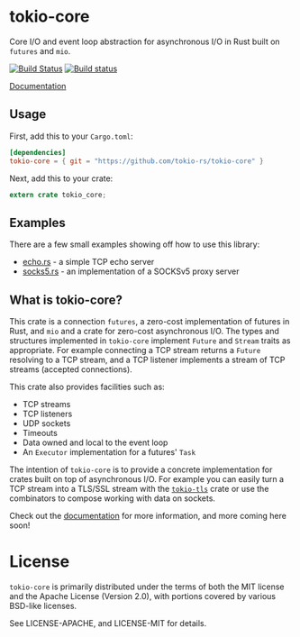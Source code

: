 # tokio-core

Core I/O and event loop abstraction for asynchronous I/O in Rust built on
`futures` and `mio`.

[![Build Status](https://travis-ci.org/tokio-rs/tokio-core.svg?branch=master)](https://travis-ci.org/tokio-rs/tokio-core)
[![Build status](https://ci.appveyor.com/api/projects/status/yl5w3ittk4kggfsh?svg=true)](https://ci.appveyor.com/project/alexcrichton/futures-rs)

[Documentation](https://tokio-rs.github.io/tokio-core)

## Usage

First, add this to your `Cargo.toml`:

```toml
[dependencies]
tokio-core = { git = "https://github.com/tokio-rs/tokio-core" }
```

Next, add this to your crate:

```rust
extern crate tokio_core;
```

## Examples

There are a few small examples showing off how to use this library:

* [echo.rs] - a simple TCP echo server
* [socks5.rs] - an implementation of a SOCKSv5 proxy server

[echo.rs]: https://github.com/tokio-rs/tokio-core/blob/master/src/bin/echo.rs
[socks5.rs]: https://github.com/tokio-rs/tokio-socks5/blob/master/src/main.rs

## What is tokio-core?

This crate is a connection `futures`, a zero-cost implementation of futures in
Rust, and `mio` and a crate for zero-cost asynchronous I/O. The types and
structures implemented in `tokio-core` implement `Future` and `Stream` traits
as appropriate. For example connecting a TCP stream returns a `Future`
resolving to a TCP stream, and a TCP listener implements a stream of TCP
streams (accepted connections).

This crate also provides facilities such as:

* TCP streams
* TCP listeners
* UDP sockets
* Timeouts
* Data owned and local to the event loop
* An `Executor` implementation for a futures' `Task`

The intention of `tokio-core` is to provide a concrete implementation for crates
built on top of asynchronous I/O. For example you can easily turn a TCP stream
into a TLS/SSL stream with the [`tokio-tls`] crate or use the combinators to
compose working with data on sockets.

[`tokio-tls`]: https://tokio-rs.github.io/tokio-tls

Check out the [documentation] for more information, and more coming here soon!

[documentation]: https://tokio-rs.github.io/tokio-core

# License

`tokio-core` is primarily distributed under the terms of both the MIT license
and the Apache License (Version 2.0), with portions covered by various BSD-like
licenses.

See LICENSE-APACHE, and LICENSE-MIT for details.
